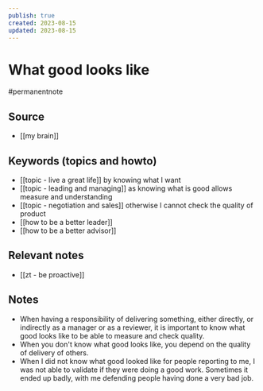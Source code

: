 ```yaml
---
publish: true
created: 2023-08-15
updated: 2023-08-15
---
```

# What good looks like

#permanentnote

## Source
- [[my brain]]
## Keywords (topics and howto)
- [[topic - live a great life]] by knowing what I want
- [[topic - leading and managing]] as knowing what is good allows measure and understanding
- [[topic - negotiation and sales]] otherwise I cannot check the quality of product
- [[how to be a better leader]] 
- [[how to be a better advisor]]
## Relevant notes
- [[zt - be proactive]] 
## Notes
- When having a responsibility of delivering something, either directly, or indirectly as a manager or as a reviewer, it is important to know what good looks like to be able to measure and check quality. 
- When you don't know what good looks like, you depend on the quality of delivery of others. 
- When I did not know what good looked like for people reporting to me, I was not able to validate if they were doing a good work. Sometimes it ended up badly, with me defending people having done a very bad job. 